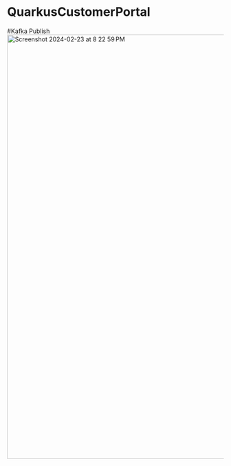 # QuarkusCustomerPortal

#Kafka Publish 
<img width="986" alt="Screenshot 2024-02-23 at 8 22 59 PM" src="https://github.com/ankitpyc/QuarkusCustomerPortal/assets/13076644/eb3fd2d6-0591-4857-873e-53156b18c493">
